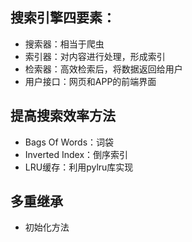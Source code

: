 ## 搜索引擎四要素：
- 搜索器：相当于爬虫
- 索引器：对内容进行处理，形成索引
- 检索器：高效检索后，将数据返回给用户
- 用户接口：网页和APP的前端界面

## 提高搜索效率方法
- Bags Of Words：词袋
- Inverted Index：倒序索引
- LRU缓存：利用pylru库实现

## 多重继承
- 初始化方法
